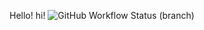 Hello! hi!
![GitHub Workflow Status (branch)](https://img.shields.io/github/actions/workflow/status/ShathaMansour/sem/main.yml?branch=master)